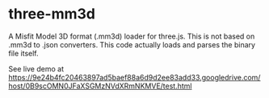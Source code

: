 three-mm3d
==========

A Misfit Model 3D format (.mm3d) loader for three.js. This is not based on .mm3d to .json converters. This code actually loads and parses the binary file itself.

See live demo at https://9e24b4fc20463897ad5baef88a6d9d2ee83add33.googledrive.com/host/0B9scOMN0JFaXSGMzNVdXRmNKMVE/test.html
